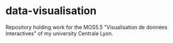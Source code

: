# data-visualisation
Repository holding work for the MOS5.5 "Visualisation de données Interactives" of my university Centrale Lyon.
